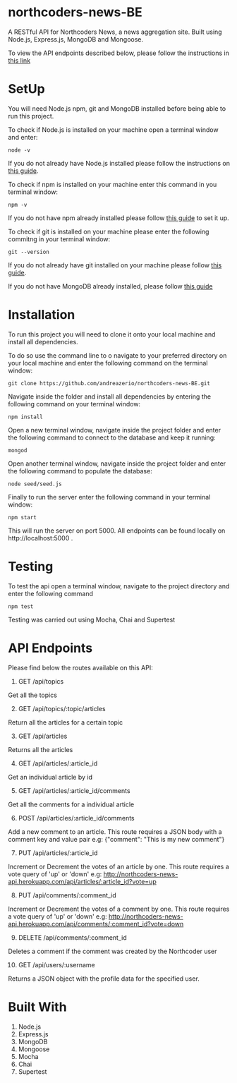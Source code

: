 # northcoders-news-BE

A RESTful API for Northcoders News, a news aggregation site. Built using Node.js, Express.js, MongoDB and Mongoose.

To view the API endpoints described below, please follow the instructions in [this link](https://az-northcoders-news-back-end.herokuapp.com/) 

# SetUp

You will need Node.js npm, git and MongoDB installed before being able to run this project.

To check if Node.js is installed on your machine open a terminal window and enter:

```node -v```

If you do not already have Node.js installed please follow the instructions on [this guide](https://nodejs.org/en/download/package-manager/).

To check if npm is installed on your machine enter this command in you terminal window: 

```npm -v```

If you do not have npm already installed please follow [this guide](https://www.npmjs.com/get-npm) to set it up.

To check if git is installed on your machine please enter the following commitng in your terminal window: 

```git --version```

If you do not already have git installed on your machine please follow [this guide](https://git-scm.com/).

If you do not have MongoDB already installed, please follow [this guide](https://docs.mongodb.com/manual/installation/)

# Installation

To run this project you will need to clone it onto your local machine and install all dependencies.

To do so use the command line to o navigate to your preferred directory on your local machine and enter the following command on the terminal window:

```git clone https://github.com/andreazerio/northcoders-news-BE.git```

Navigate inside the folder and install all dependencies by entering the following command on your terminal window: 

```npm install```

Open a new terminal window, navigate inside the project folder and enter the following command to connect to the database and keep it running: 

```mongod```

Open another terminal window, navigate inside the project folder and enter the following command to populate the database: 

```node seed/seed.js```

Finally to run the server enter the following command in your terminal window: 

```npm start```

This will run the server on port 5000. All endpoints can be found locally on http://localhost:5000 .

# Testing

To test the api open a terminal window, navigate to the project directory and enter the following command

```npm test```

Testing was carried out using Mocha, Chai and Supertest

# API Endpoints

Please find below the routes available on this API:

1. GET /api/topics

Get all the topics

2. GET /api/topics/:topic/articles

Return all the articles for a certain topic

3. GET /api/articles

Returns all the articles

4. GET /api/articles/:article_id

Get an individual article by id

5. GET /api/articles/:article_id/comments

Get all the comments for a individual article

6. POST /api/articles/:article_id/comments

Add a new comment to an article. This route requires a JSON body with a comment key and value pair 
e.g: {"comment": "This is my new comment"}

7. PUT /api/articles/:article_id

Increment or Decrement the votes of an article by one. This route requires a vote query of 'up' or 'down' 
e.g: http://northcoders-news-api.herokuapp.com/api/articles/:article_id?vote=up

8. PUT /api/comments/:comment_id

Increment or Decrement the votes of a comment by one. This route requires a vote query of 'up' or 'down' 
e.g: http://northcoders-news-api.herokuapp.com/api/comments/:comment_id?vote=down

9. DELETE /api/comments/:comment_id

Deletes a comment if the comment was created by the Northcoder user

10. GET /api/users/:username

Returns a JSON object with the profile data for the specified user.

# Built With

1. Node.js
2. Express.js
3. MongoDB
4. Mongoose
5. Mocha
6. Chai
7. Supertest

